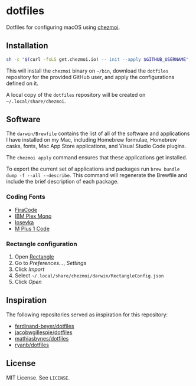 # dotfiles

Dotfiles for configuring macOS using [chezmoi](https://www.chezmoi.io/).


## Installation

```bash
sh -c "$(curl -fsLS get.chezmoi.io) -- init --apply $GITHUB_USERNAME"
```

This will install the `chezmoi` binary on `~/bin`, download the `dotfiles` repository for the provided GitHub user, and apply the configurations defined on it. 

A local copy of the `dotfiles` repository will be created on `~/.local/share/chezmoi`.


## Software

The `darwin/Brewfile` contains the list of all of the software and applications I have installed on my Mac, including Homebrew formulae, Homebrew casks, fonts, Mac App Store applications, and Visual Studio Code plugins.

The `chezmoi apply` command ensures that these applications get installed.

To export the current set of applications and packages run `brew bundle dump -f --all --describe`. This command will regenerate the Brewfile and include the brief description of each package.

### Coding Fonts

* [FiraCode](https://github.com/tonsky/FiraCode)
* [IBM Plex Mono](https://www.ibm.com/plex/)
* [Iosevka](https://github.com/be5invis/Iosevka)
* [M Plus 1 Code](https://mplusfonts.github.io)

### Rectangle configuration

1. Open [Rectangle](https://github.com/rxhanson/Rectangle)
2. Go to *Preferences...*, *Settings*
3. Click *Import*
4. Select `~/.local/share/chezmoi/darwin/RectangleConfig.json`
5. Click *Open*


## Inspiration

The following repositories served as inspiration for this repository:

- [ferdinand-beyer/dotfiles](https://github.com/ferdinand-beyer/dotfiles)
- [jacobwgillespie/dotfiles](https://github.com/jacobwgillespie/dotfiles)
- [mathiasbynes/dotfiles](https://github.com/mathiasbynens/dotfiles)
- [ryanb/dotfiles](https://github.com/ryanb/dotfiles)


## License

MIT License. See `LICENSE`.
